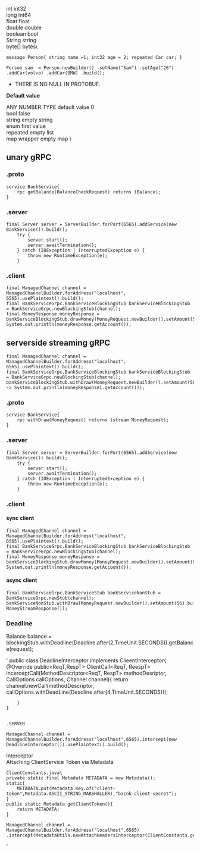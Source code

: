 

int int32 \
long int64 \
float float \
double double \
boolean bool \
String string \
byte[] bytes\


`message Person{
    string name =1;
    int32 age = 2;
    repeated Car car;
}`   


`Person sam  = Person.newBuilder()
                .setName("Sam")
                .setAge("26")
                .addCar(volvo)
                .addCar(BMW)
                .build();`


* THERE IS NO NULL IN PROTOBUF.

**Default value** 

ANY NUMBER TYPE default value 0\
bool false \
string empty  string \
enum first value \
repeated empty list \
map wrapper empty map \



## unary gRPC 

### .proto
    service BankService{
        rpc getBalance(BalanceCheckRequest) returns (Balance);
    }
### .server
    final Server server = ServerBuilder.forPort(6565).addService(new BankService()).build();
        try {
            server.start();
            server.awaitTermination();
        } catch (IOException | InterruptedException e) {
            throw new RuntimeException(e);
        }

### .client
    final ManagedChannel channel = ManagedChannelBuilder.forAddress("localhost", 6565).usePlaintext().build();
    final BankServiceGrpc.BankServiceBlockingStub bankServiceBlockingStub = BankServiceGrpc.newBlockingStub(channel);
    final MoneyResponse moneyResponse = bankServiceBlockingStub.drawMoney(MoneyRequest.newBuilder().setAmount(566).build());
    System.out.println(moneyResponse.getAccount());

## serverside streaming gRPC
    final ManagedChannel channel = ManagedChannelBuilder.forAddress("localhost", 6565).usePlaintext().build();
    final BankServiceGrpc.BankServiceBlockingStub bankServiceBlockingStub = BankServiceGrpc.newBlockingStub(channel);
    bankServiceBlockingStub.withDraw(MoneyRequest.newBuilder().setAmount(56).build()).forEachRemaining(moneyResponse1 -> System.out.println(moneyResponse1.getAccount()));

### .proto
    service BankService{
        rpc withDraw(MoneyRequest) returns (stream MoneyRequest);
    }
### .server
    final Server server = ServerBuilder.forPort(6565).addService(new BankService()).build();
        try {
            server.start();
            server.awaitTermination();
        } catch (IOException | InterruptedException e) {
            throw new RuntimeException(e);
        }

### .client
#### sync client
    final ManagedChannel channel = ManagedChannelBuilder.forAddress("localhost", 6565).usePlaintext().build();
    final BankServiceGrpc.BankServiceBlockingStub bankServiceBlockingStub = BankServiceGrpc.newBlockingStub(channel);
    final MoneyResponse moneyResponse = bankServiceBlockingStub.drawMoney(MoneyRequest.newBuilder().setAmount(566).build());
    System.out.println(moneyResponse.getAccount());

#### async client

    final BankServiceGrpc.BankServiceStub bankServiceNonStub = BankServiceGrpc.newStub(channel);
    bankServiceNonStub.withDraw(MoneyRequest.newBuilder().setAmount(56).build(),new MoneyStreamResponse());

### Deadline
Balance balance = blockingStub.withDeadline(Deadline.after(2,TımeUnit.SECONDS)).getBalance(request);



'
    public class DeadlineInterceptor implements ClieentInterceptor{
        @Override
        public<ReqT,RespT> ClientCall<ReqT, ReespT> incerceptCall(MethodDescriptor<ReqT, RespT> methodDesriptor, CallOptions callOptions, Channel channel){
            return channel.newCall(methodDescriptor, callOptions.withDeadLine(Deadline.after(4,TimeUnit.SECONDS)));
        
        }
    }


    .SERVER

    ManagedChannel channel = ManagedChannelBuilder.forAddress("localhost",6565).intercept(new DeadlineInterceptor()).usePlaintext().build();


Interceptor\
Attaching ClientService Token via Metadata


    ClientConstants.java\
    private static final Metadata METADATA = new Metadata();
    static{
        METADATA.put(Metadata.Key.of("client-token",Metadata.ASCII_STRING_MARSHALLER),"bacnk-client-secret");
    }
    public static Metadata getClientToken(){
        return METADATA;
    }
    
    ManagedChannel channel = ManagedChannelBuilder.forAddress("localhost",6565)
    .intercept(MetadataUtils.newAttachHeadersInterceptor(ClientConstants.getClientToken())).usePlaintext().build();

    


'

























